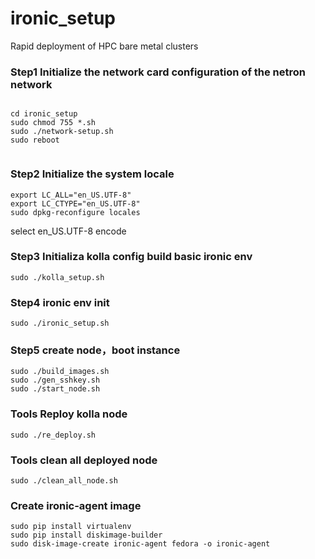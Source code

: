 # ironic_setup
Rapid deployment of HPC bare metal clusters

### Step1 Initialize the network card configuration of the netron network

```

cd ironic_setup
sudo chmod 755 *.sh
sudo ./network-setup.sh
sudo reboot


```


### Step2 Initialize the system locale

```
export LC_ALL="en_US.UTF-8"
export LC_CTYPE="en_US.UTF-8"
sudo dpkg-reconfigure locales

```

select en_US.UTF-8 encode

### Step3 Initializa kolla config build basic ironic env

```
sudo ./kolla_setup.sh

```

### Step4 ironic env init

```
sudo ./ironic_setup.sh

```

### Step5 create node，boot instance

```
sudo ./build_images.sh
sudo ./gen_sshkey.sh
sudo ./start_node.sh

```

### Tools Reploy kolla node

```
sudo ./re_deploy.sh

```

### Tools clean all deployed node

```
sudo ./clean_all_node.sh

```

### Create ironic-agent image

```
sudo pip install virtualenv
sudo pip install diskimage-builder
sudo disk-image-create ironic-agent fedora -o ironic-agent

```